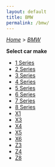 ```yaml
---
layout: default
title: BMW
permalink: /bmw/
---
```

[*Home*](/) > [*BMW*](/bmw/)

**Select car make**

- [1 Series](/bmw/1-series/)
- [2 Series](/bmw/2-series/)
- [3 Series](/bmw/3-series/)
- [4 Series](/bmw/4-series/)
- [5 Series](/bmw/5-series/)
- [6 Series](/bmw/6-series/)
- [7 Series](/bmw/7-series/)
- [8 Series](/bmw/8-series/)
- [X1](/bmw/x1/)
- [X3](/bmw/x3/)
- [X4](/bmw/x4/)
- [X5](/bmw/x5/)
- [X6](/bmw/x6/)
- [Z3](/bmw/z3/)
- [Z4](/bmw/z4/)
- [Z8](/bmw/z8/)